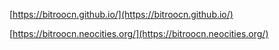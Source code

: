[https://bitroocn.github.io/](https://bitroocn.github.io/)

[https://bitroocn.neocities.org/](https://bitroocn.neocities.org/)
